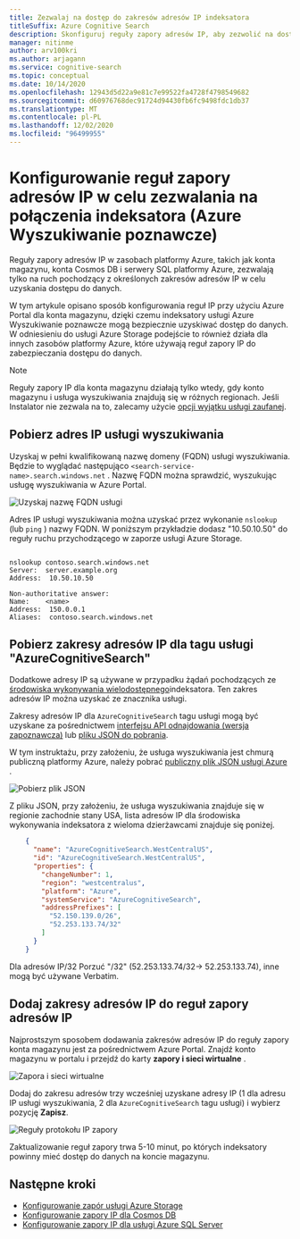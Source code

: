 ```yaml
---
title: Zezwalaj na dostęp do zakresów adresów IP indeksatora
titleSuffix: Azure Cognitive Search
description: Skonfiguruj reguły zapory adresów IP, aby zezwolić na dostęp do danych za pomocą indeksatora usługi Azure Wyszukiwanie poznawcze.
manager: nitinme
author: arv100kri
ms.author: arjagann
ms.service: cognitive-search
ms.topic: conceptual
ms.date: 10/14/2020
ms.openlocfilehash: 12943d5d22a9e81c7e99522fa4728f4798549682
ms.sourcegitcommit: d60976768dec91724d94430fb6fc9498fdc1db37
ms.translationtype: MT
ms.contentlocale: pl-PL
ms.lasthandoff: 12/02/2020
ms.locfileid: "96499955"
---
```

# <a name="configure-ip-firewall-rules-to-allow-indexer-connections-azure-cognitive-search"></a>Konfigurowanie reguł zapory adresów IP w celu zezwalania na połączenia indeksatora (Azure Wyszukiwanie poznawcze)

Reguły zapory adresów IP w zasobach platformy Azure, takich jak konta magazynu, konta Cosmos DB i serwery SQL platformy Azure, zezwalają tylko na ruch pochodzący z określonych zakresów adresów IP w celu uzyskania dostępu do danych.

W tym artykule opisano sposób konfigurowania reguł IP przy użyciu Azure Portal dla konta magazynu, dzięki czemu indeksatory usługi Azure Wyszukiwanie poznawcze mogą bezpiecznie uzyskiwać dostęp do danych. W odniesieniu do usługi Azure Storage podejście to również działa dla innych zasobów platformy Azure, które używają reguł zapory IP do zabezpieczania dostępu do danych.

> [!NOTE]
> Reguły zapory IP dla konta magazynu działają tylko wtedy, gdy konto magazynu i usługa wyszukiwania znajdują się w różnych regionach. Jeśli Instalator nie zezwala na to, zalecamy użycie [opcji wyjątku usługi zaufanej](search-indexer-howto-access-trusted-service-exception.md).

## <a name="get-the-ip-address-of-the-search-service"></a>Pobierz adres IP usługi wyszukiwania

Uzyskaj w pełni kwalifikowaną nazwę domeny (FQDN) usługi wyszukiwania. Będzie to wyglądać następująco `<search-service-name>.search.windows.net` . Nazwę FQDN można sprawdzić, wyszukując usługę wyszukiwania w Azure Portal.

   ![Uzyskaj nazwę FQDN usługi](media\search-indexer-howto-secure-access\search-service-portal.png "Uzyskaj nazwę FQDN usługi")

Adres IP usługi wyszukiwania można uzyskać przez wykonanie `nslookup` (lub `ping` ) nazwy FQDN. W poniższym przykładzie dodasz "10.50.10.50" do reguły ruchu przychodzącego w zaporze usługi Azure Storage.

```azurepowershell

nslookup contoso.search.windows.net
Server:  server.example.org
Address:  10.50.10.50

Non-authoritative answer:
Name:    <name>
Address:  150.0.0.1
Aliases:  contoso.search.windows.net
```

## <a name="get-the-ip-address-ranges-for-azurecognitivesearch-service-tag"></a>Pobierz zakresy adresów IP dla tagu usługi "AzureCognitiveSearch"

Dodatkowe adresy IP są używane w przypadku żądań pochodzących ze [środowiska wykonywania wielodostępnego](search-indexer-securing-resources.md#indexer-execution-environment)indeksatora. Ten zakres adresów IP można uzyskać ze znacznika usługi.

Zakresy adresów IP dla `AzureCognitiveSearch` tagu usługi mogą być uzyskane za pośrednictwem [interfejsu API odnajdowania (wersja zapoznawcza)](../virtual-network/service-tags-overview.md#use-the-service-tag-discovery-api-public-preview) lub [pliku JSON do pobrania](../virtual-network/service-tags-overview.md#discover-service-tags-by-using-downloadable-json-files).

W tym instruktażu, przy założeniu, że usługa wyszukiwania jest chmurą publiczną platformy Azure, należy pobrać [publiczny plik JSON usługi Azure](https://www.microsoft.com/download/details.aspx?id=56519) .

   ![Pobierz plik JSON](media\search-indexer-howto-secure-access\service-tag.png "Pobierz plik JSON")

Z pliku JSON, przy założeniu, że usługa wyszukiwania znajduje się w regionie zachodnie stany USA, lista adresów IP dla środowiska wykonywania indeksatora z wieloma dzierżawcami znajduje się poniżej.

```json
    {
      "name": "AzureCognitiveSearch.WestCentralUS",
      "id": "AzureCognitiveSearch.WestCentralUS",
      "properties": {
        "changeNumber": 1,
        "region": "westcentralus",
        "platform": "Azure",
        "systemService": "AzureCognitiveSearch",
        "addressPrefixes": [
          "52.150.139.0/26",
          "52.253.133.74/32"
        ]
      }
    }
```

Dla adresów IP/32 Porzuć "/32" (52.253.133.74/32-> 52.253.133.74), inne mogą być używane Verbatim.

## <a name="add-the-ip-address-ranges-to-ip-firewall-rules"></a>Dodaj zakresy adresów IP do reguł zapory adresów IP

Najprostszym sposobem dodawania zakresów adresów IP do reguły zapory konta magazynu jest za pośrednictwem Azure Portal. Znajdź konto magazynu w portalu i przejdź do karty **zapory i sieci wirtualne** .

   ![Zapora i sieci wirtualne](media\search-indexer-howto-secure-access\storage-firewall.png "Zapora i sieci wirtualne")

Dodaj do zakresu adresów trzy wcześniej uzyskane adresy IP (1 dla adresu IP usługi wyszukiwania, 2 dla `AzureCognitiveSearch` tagu usługi) i wybierz pozycję **Zapisz**.

   ![Reguły protokołu IP zapory](media\search-indexer-howto-secure-access\storage-firewall-ip.png "Reguły protokołu IP zapory")

Zaktualizowanie reguł zapory trwa 5-10 minut, po których indeksatory powinny mieć dostęp do danych na koncie magazynu.

## <a name="next-steps"></a>Następne kroki

- [Konfigurowanie zapór usługi Azure Storage](../storage/common/storage-network-security.md)
- [Konfigurowanie zapory IP dla Cosmos DB](../cosmos-db/how-to-configure-firewall.md)
- [Konfigurowanie zapory IP dla usługi Azure SQL Server](../azure-sql/database/firewall-configure.md)